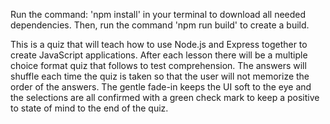 Run the command: 'npm install' in your terminal to download all needed dependencies.
Then, run the command 'npm run build' to create a build.

This is a quiz that will teach how to use Node.js and Express together to create JavaScript applications. After each lesson there will be a multiple choice format quiz that follows to test comprehension. The answers will shuffle each time the quiz is taken so that the user will not memorize the order of the answers. The gentle fade-in keeps the UI soft to the eye and the selections are all confirmed with a green check mark to keep a positive to state of mind to the end of the quiz.
